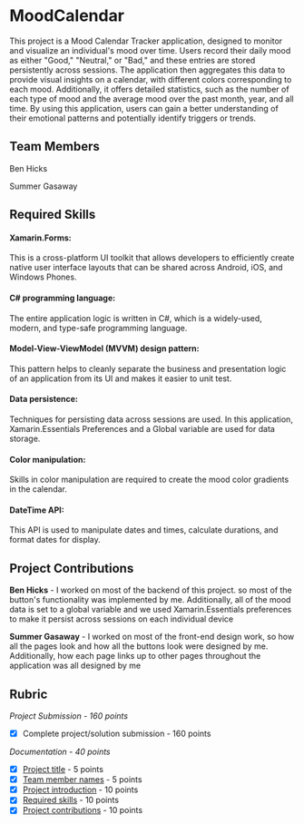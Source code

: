 # MoodCalendar
<!-- replace 'Project Title' with the title of your project -->
This project is a Mood Calendar Tracker application, designed to monitor and visualize an individual's mood over time. Users record their daily mood as either "Good," "Neutral," or "Bad," and these entries are stored persistently across sessions. The application then aggregates this data to provide visual insights on a calendar, with different colors corresponding to each mood. Additionally, it offers detailed statistics, such as the number of each type of mood and the average mood over the past month, year, and all time. By using this application, users can gain a better understanding of their emotional patterns and potentially identify triggers or trends.

## Team Members
<!-- list the names of your team members here -->
Ben Hicks

Summer Gasaway

## Required Skills
<!-- List the technical skills you needed to develop the application, the tools, or APIs (Platform specific and third party) used in the project -->
#### Xamarin.Forms: 

This is a cross-platform UI toolkit that allows developers to efficiently create native user interface layouts that can be shared across Android, iOS, and Windows Phones.

#### C# programming language: 

The entire application logic is written in C#, which is a widely-used, modern, and type-safe programming language.

#### Model-View-ViewModel (MVVM) design pattern: 

This pattern helps to cleanly separate the business and presentation logic of an application from its UI and makes it easier to unit test.

#### Data persistence: 

Techniques for persisting data across sessions are used. In this application, Xamarin.Essentials Preferences and a Global variable are used for data storage.

#### Color manipulation: 

Skills in color manipulation are required to create the mood color gradients in the calendar.

#### DateTime API: 

This API is used to manipulate dates and times, calculate durations, and format dates for display.

## Project Contributions
<!-- Describe each team member's contributions to the project -->
**Ben Hicks** - I worked on most of the backend of this project. so most of the button's functionality was implemented by me. Additionally, all of the mood data is set to a global variable and we used Xamarin.Essentials preferences to make it persist across sessions on each individual device

**Summer Gasaway** - I worked on most of the front-end design work, so how all the pages look and how all the buttons look were designed by me. Additionally, how each page links up to other pages throughout the application was all designed by me

## Rubric

*Project Submission - 160 points*
- [x] Complete project/solution submission - 160 points


*Documentation - 40 points*
- [x] [Project title](#MoodCalendar) - 5 points
- [x] [Team member names](#Team-Members) - 5 points
- [x] [Project introduction](#MoodCalendar) - 10 points
- [x] [Required skills](#Required-Skills) - 10 points
- [x] [Project contributions](#Project-Contributions) - 10 points
